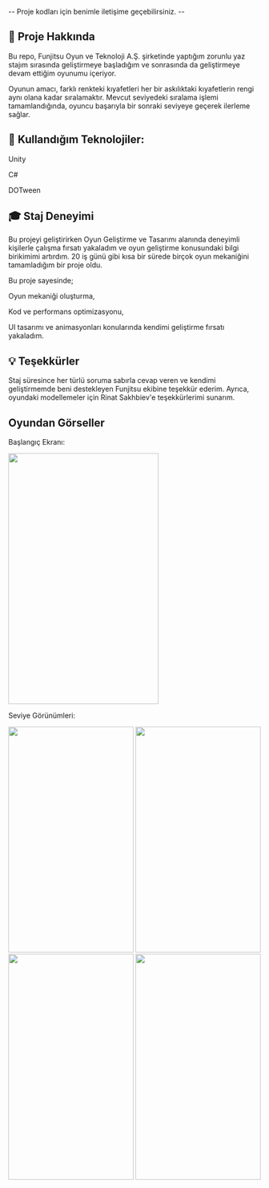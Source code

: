 -- Proje kodları için benimle iletişime geçebilirsiniz. --


## 📌 Proje Hakkında

Bu repo, Funjitsu Oyun ve Teknoloji A.Ş. şirketinde yaptığım zorunlu yaz stajım sırasında geliştirmeye başladığım ve sonrasında da geliştirmeye devam ettiğim oyunumu içeriyor.

Oyunun amacı, farklı renkteki kıyafetleri her bir askılıktaki kıyafetlerin rengi aynı olana kadar sıralamaktır. Mevcut seviyedeki sıralama işlemi tamamlandığında, oyuncu başarıyla bir sonraki seviyeye geçerek ilerleme sağlar.

## 🚀 Kullandığım Teknolojiler:

Unity

C#

DOTween

## 🎓 Staj Deneyimi

Bu projeyi geliştirirken Oyun Geliştirme ve Tasarımı alanında deneyimli kişilerle çalışma fırsatı yakaladım ve oyun geliştirme konusundaki bilgi birikimimi artırdım. 20 iş günü gibi kısa bir sürede birçok oyun mekaniğini tamamladığım bir proje oldu.

Bu proje sayesinde;

Oyun mekaniği oluşturma,

Kod ve performans optimizasyonu,

UI tasarımı ve animasyonları konularında kendimi geliştirme fırsatı yakaladım.

## 💡 Teşekkürler

Staj süresince her türlü soruma sabırla cevap veren ve kendimi geliştirmemde beni destekleyen Funjitsu ekibine teşekkür ederim. Ayrıca, oyundaki modellemeler için Rinat Sakhbiev'e teşekkürlerimi sunarım. 

## Oyundan Görseller

Başlangıç Ekranı:

<img src= "https://github.com/siraytarim/Colorful-Clothes-Sort/blob/main/Görseller/StartScene.png" width=300 height=500>

Seviye Görünümleri:

<img src= "https://github.com/siraytarim/Colorful-Clothes-Sort/blob/main/Görseller/Levels1.png" width=250 height=450>   <img src= "https://github.com/siraytarim/Colorful-Clothes-Sort/blob/main/Görseller/Levels2.png" width=250 height=450>  <img src= "https://github.com/siraytarim/Colorful-Clothes-Sort/blob/main/Görseller/Levels3.png" width=250 height=450>  <img src= "https://github.com/siraytarim/Colorful-Clothes-Sort/blob/main/Görseller/Levels4.png" width=250 height=450>

